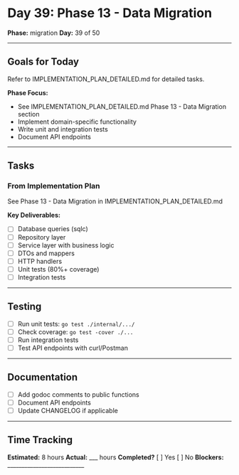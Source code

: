 # Day 39: Phase 13 - Data Migration

**Phase:** migration
**Day:** 39 of 50

---

## Goals for Today

Refer to IMPLEMENTATION_PLAN_DETAILED.md for detailed tasks.

**Phase Focus:**
- See IMPLEMENTATION_PLAN_DETAILED.md Phase 13 - Data Migration section
- Implement domain-specific functionality
- Write unit and integration tests
- Document API endpoints

---

## Tasks

### From Implementation Plan
See Phase 13 - Data Migration in IMPLEMENTATION_PLAN_DETAILED.md

**Key Deliverables:**
- [ ] Database queries (sqlc)
- [ ] Repository layer
- [ ] Service layer with business logic
- [ ] DTOs and mappers
- [ ] HTTP handlers
- [ ] Unit tests (80%+ coverage)
- [ ] Integration tests

---

## Testing
- [ ] Run unit tests: `go test ./internal/.../`
- [ ] Check coverage: `go test -cover ./...`
- [ ] Run integration tests
- [ ] Test API endpoints with curl/Postman

---

## Documentation
- [ ] Add godoc comments to public functions
- [ ] Document API endpoints
- [ ] Update CHANGELOG if applicable

---

## Time Tracking
**Estimated:** 8 hours
**Actual:** ___ hours
**Completed?** [ ] Yes [ ] No
**Blockers:** ___________________________
